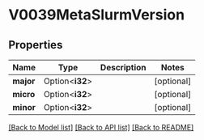 # V0039MetaSlurmVersion

## Properties

Name | Type | Description | Notes
------------ | ------------- | ------------- | -------------
**major** | Option<**i32**> |  | [optional]
**micro** | Option<**i32**> |  | [optional]
**minor** | Option<**i32**> |  | [optional]

[[Back to Model list]](../README.md#documentation-for-models) [[Back to API list]](../README.md#documentation-for-api-endpoints) [[Back to README]](../README.md)


